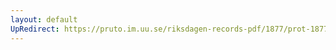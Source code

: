 ```yaml
---
layout: default
UpRedirect: https://pruto.im.uu.se/riksdagen-records-pdf/1877/prot-1877--ak--051/prot-1877--ak--051_025.pdf
---
```

